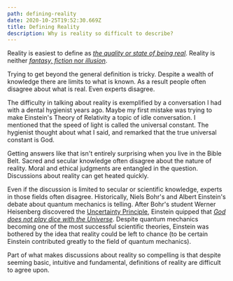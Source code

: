 ```yaml
---
path: defining-reality
date: 2020-10-25T19:52:30.669Z
title: Defining Reality
description: Why is reality so difficult to describe?
---
```

Reality is easiest to define as *[the quality or state of being real](https://www.merriam-webster.com/dictionary/reality)*. Reality is neither [*fantasy, fiction* nor *illusion*](https://www.merriam-webster.com/thesaurus/reality).

Trying to get beyond the general definition is tricky. Despite a wealth of knowledge there are limits to what is known. As a result people often disagree about what is real. Even experts disagree.

The difficulty in talking about reality is exemplified by a conversation I had with a dental hygienist years ago. Maybe my first mistake was trying to make Einstein's Theory of Relativity a topic of idle conversation. I mentioned that the speed of light is called the universal constant. The hygienist thought about what I said, and remarked that the true universal constant is God. 

Getting answers like that isn't entirely surprising when you live in the Bible Belt. Sacred and secular knowledge often disagree about the nature of reality. Moral and ethical judgments are entangled in the question. Discussions about reality can get heated quickly.

Even if the discussion is limited to secular or scientific knowledge, experts in those fields often disagree. Historically, Niels Bohr's and Albert Einstein's debate about quantum mechanics is telling. After Bohr's student Werner Heisenberg discovered the [Uncertainty Principle](https://plato.stanford.edu/entries/qt-uncertainty/), Einstein quipped that *[God does not play dice with the Universe](https://www.businessinsider.com/god-does-not-play-dice-quote-meaning-2015-11)*. Despite quantum mechanics becoming one of the most successful scientific theories, Einstein was bothered by the idea that reality could be left to chance (to be certain Einstein contributed greatly to the field of quantum mechanics).

Part of what makes discussions about reality so compelling is that despite seeming basic, intuitive and fundamental, definitions of reality are difficult to agree upon.
